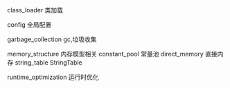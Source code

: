 class_loader    类加载

config  全局配置

garbage_collection  gc,垃圾收集

memory_structure    内存模型相关
    constant_pool   常量池
        direct_memory   直接内存
        string_table    StringTable

runtime_optimization    运行时优化